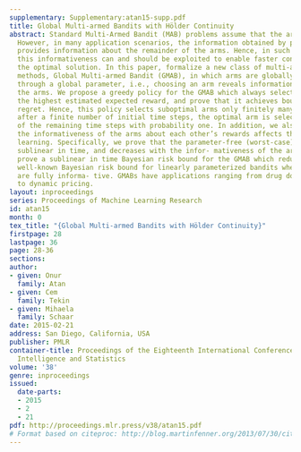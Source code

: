 ```yaml
---
supplementary: Supplementary:atan15-supp.pdf
title: Global Multi-armed Bandits with Hölder Continuity
abstract: Standard Multi-Armed Bandit (MAB) problems assume that the arms are independent.
  However, in many application scenarios, the information obtained by playing an arm
  provides information about the remainder of the arms. Hence, in such applications,
  this informativeness can and should be exploited to enable faster convergence to
  the optimal solution. In this paper, formalize a new class of multi-armed bandit
  methods, Global Multi-armed Bandit (GMAB), in which arms are globally informative
  through a global parameter, i.e., choosing an arm reveals information about all
  the arms. We propose a greedy policy for the GMAB which always selects the arm with
  the highest estimated expected reward, and prove that it achieves bounded parameter-dependent
  regret. Hence, this policy selects suboptimal arms only finitely many times, and
  after a finite number of initial time steps, the optimal arm is selected in all
  of the remaining time steps with probability one. In addition, we also study how
  the informativeness of the arms about each other’s rewards affects the speed of
  learning. Specifically, we prove that the parameter-free (worst-case) regret is
  sublinear in time, and decreases with the infor- mativeness of the arms. We also
  prove a sublinear in time Bayesian risk bound for the GMAB which reduces to the
  well-known Bayesian risk bound for linearly parameterized bandits when the arms
  are fully informa- tive. GMABs have applications ranging from drug dosage control
  to dynamic pricing.
layout: inproceedings
series: Proceedings of Machine Learning Research
id: atan15
month: 0
tex_title: "{Global Multi-armed Bandits with Hölder Continuity}"
firstpage: 28
lastpage: 36
page: 28-36
sections: 
author:
- given: Onur
  family: Atan
- given: Cem
  family: Tekin
- given: Mihaela
  family: Schaar
date: 2015-02-21
address: San Diego, California, USA
publisher: PMLR
container-title: Proceedings of the Eighteenth International Conference on Artificial
  Intelligence and Statistics
volume: '38'
genre: inproceedings
issued:
  date-parts:
  - 2015
  - 2
  - 21
pdf: http://proceedings.mlr.press/v38/atan15.pdf
# Format based on citeproc: http://blog.martinfenner.org/2013/07/30/citeproc-yaml-for-bibliographies/
---
```

